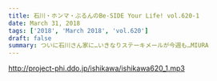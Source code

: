 ```yaml
---
title: 石川・ホンマ・ぶるんのBe-SIDE Your Life! vol.620-1
date: March 31, 2018
tags: ['2018', 'March 2018', 'vol.620']
draft: false
summary: ついに石川さん家に…いきなりステーキメールが今週も…MIURA
---
```


http://project-phi.ddo.jp/ishikawa/ishikawa620_1.mp3